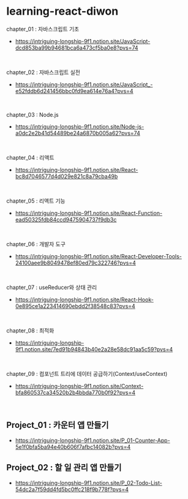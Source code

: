# learning-react-diwon

chapter_01 : 자바스크립트 기초
<br/>

- https://intriguing-longship-9f1.notion.site/JavaScript-dcd853ba99b94681bca6a473cf5ba0e8?pvs=74

<br/>

chapter_02 : 자바스크립트 실전
<br/>

- https://intriguing-longship-9f1.notion.site/JavaScript_-e52fddb6d241456bbc0fd9ea614e76a4?pvs=4

<br/>

chapter_03 : Node.js
<br/>

- https://intriguing-longship-9f1.notion.site/Node-js-a0dc2e2b41d54489be24a6870b005a62?pvs=74

<br/>

chapter_04 : 리액트
<br/>

- https://intriguing-longship-9f1.notion.site/React-bc8d7046577d4d029e821c8a79cba49b

<br/>

chapter_05 : 리액트 기능
<br/>

- https://intriguing-longship-9f1.notion.site/React-Function-ead50325fdb84ccd9475904737f9db3c

<br/>

chapter_06 : 개발자 도구
<br/>

- https://intriguing-longship-9f1.notion.site/React-Developer-Tools-24100aee9b8049478ef80ed79c322746?pvs=4

<br/>

chapter_07 : useReducer와 상태 관리
<br/>

- https://intriguing-longship-9f1.notion.site/React-Hook-0e895ce1a223414690ebdd2f38548c83?pvs=4

<br/>

chapter_08 : 최적화
<br/>

- https://intriguing-longship-9f1.notion.site/7ed91b94843b40e2a28e58dc91aa5c59?pvs=4

<br/>

chapter_09 : 컴포넌트 트리에 데이터 공급하기(Context/useContext)
<br/>

- https://intriguing-longship-9f1.notion.site/Context-bfa860537ca34520b2b4bbda770b0f92?pvs=4

<br/>

Project_01 : 카운터 앱 만들기
<br/>
-

- https://intriguing-longship-9f1.notion.site/P_01-Counter-App-5e1f0bfa5ba94e40b606f7afbc14082b?pvs=4

Project_02 : 할 일 관리 앱 만들기
<br/>
-

- https://intriguing-longship-9f1.notion.site/P_02-Todo-List-54dc2a7f59dd4fd5bc0ffc218f9b778f?pvs=4

